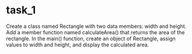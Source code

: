 # task_1
Create a class named Rectangle with two data members: width and height. 
Add a member function named calculateArea() that returns the area of the rectangle. 
In the main() function, create an object of Rectangle, assign values to width and height, and 
display the calculated area. 
